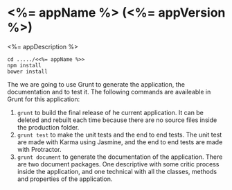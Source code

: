 # <%= appName %> (<%= appVersion %>)

<%= appDescription %>

```
cd ...../<<%= appName %>>
npm install
bower install
```

The we are going to use Grunt to generate the application, the documentation and to test it. The following commands are availeable in Grunt for this application:

1. `grunt` to build the final release of he current application. It can be deleted and rebuilt each time because there are no source files inside the production folder.
2. `grunt test` to make the unit tests and the end to end tests. The unit test are made with Karma using Jasmine, and the end to end tests are made with Protractor.
3. `grunt document` to generate the documentation of the application. There are two document packages. One descriptive with some critic process inside the application, and one technical with all the classes, methods and properties of the application.